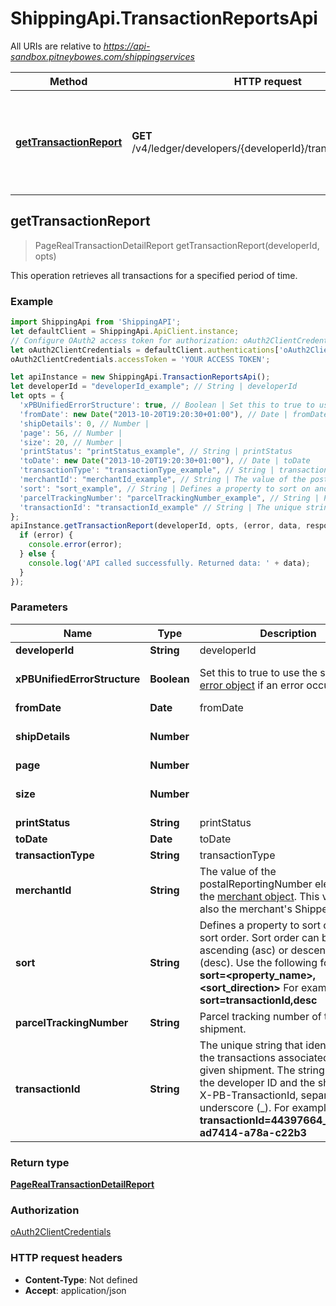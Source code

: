 # ShippingApi.TransactionReportsApi

All URIs are relative to *https://api-sandbox.pitneybowes.com/shippingservices*

Method | HTTP request | Description
------------- | ------------- | -------------
[**getTransactionReport**](TransactionReportsApi.md#getTransactionReport) | **GET** /v4/ledger/developers/{developerId}/transactions/reports | This operation retrieves all transactions for a specified period of time.



## getTransactionReport

> PageRealTransactionDetailReport getTransactionReport(developerId, opts)

This operation retrieves all transactions for a specified period of time.

### Example

```javascript
import ShippingApi from 'ShippingAPI';
let defaultClient = ShippingApi.ApiClient.instance;
// Configure OAuth2 access token for authorization: oAuth2ClientCredentials
let oAuth2ClientCredentials = defaultClient.authentications['oAuth2ClientCredentials'];
oAuth2ClientCredentials.accessToken = 'YOUR ACCESS TOKEN';

let apiInstance = new ShippingApi.TransactionReportsApi();
let developerId = "developerId_example"; // String | developerId
let opts = {
  'xPBUnifiedErrorStructure': true, // Boolean | Set this to true to use the standard [error object](https://shipping.pitneybowes.com/reference/error-object.html#standard-error-object) if an error occurs.
  'fromDate': new Date("2013-10-20T19:20:30+01:00"), // Date | fromDate
  'shipDetails': 0, // Number | 
  'page': 56, // Number | 
  'size': 20, // Number | 
  'printStatus': "printStatus_example", // String | printStatus
  'toDate': new Date("2013-10-20T19:20:30+01:00"), // Date | toDate
  'transactionType': "transactionType_example", // String | transactionType
  'merchantId': "merchantId_example", // String | The value of the postalReportingNumber element in the [merchant object](https://shipping.pitneybowes.com/reference/resource-objects.html). This value is also the merchant's Shipper ID.
  'sort': "sort_example", // String | Defines a property to sort on and the sort order. Sort order can be ascending (asc) or descending (desc). Use the following form-  * **sort=<property_name>,<sort_direction>** For example- **sort=transactionId,desc** 
  'parcelTrackingNumber': "parcelTrackingNumber_example", // String | Parcel tracking number of the shipment.
  'transactionId': "transactionId_example" // String | The unique string that identifies all the transactions associated with a given shipment. The string comprises the developer ID and the shipment's X-PB-TransactionId, separated by an underscore (_). For example-  * **transactionId=44397664_ad5aa07-ad7414-a78a-c22b3**
};
apiInstance.getTransactionReport(developerId, opts, (error, data, response) => {
  if (error) {
    console.error(error);
  } else {
    console.log('API called successfully. Returned data: ' + data);
  }
});
```

### Parameters


Name | Type | Description  | Notes
------------- | ------------- | ------------- | -------------
 **developerId** | **String**| developerId | 
 **xPBUnifiedErrorStructure** | **Boolean**| Set this to true to use the standard [error object](https://shipping.pitneybowes.com/reference/error-object.html#standard-error-object) if an error occurs. | [optional] [default to true]
 **fromDate** | **Date**| fromDate | [optional] 
 **shipDetails** | **Number**|  | [optional] [default to 0]
 **page** | **Number**|  | [optional] 
 **size** | **Number**|  | [optional] [default to 20]
 **printStatus** | **String**| printStatus | [optional] 
 **toDate** | **Date**| toDate | [optional] 
 **transactionType** | **String**| transactionType | [optional] 
 **merchantId** | **String**| The value of the postalReportingNumber element in the [merchant object](https://shipping.pitneybowes.com/reference/resource-objects.html). This value is also the merchant&#39;s Shipper ID. | [optional] 
 **sort** | **String**| Defines a property to sort on and the sort order. Sort order can be ascending (asc) or descending (desc). Use the following form-  * **sort&#x3D;&lt;property_name&gt;,&lt;sort_direction&gt;** For example- **sort&#x3D;transactionId,desc**  | [optional] 
 **parcelTrackingNumber** | **String**| Parcel tracking number of the shipment. | [optional] 
 **transactionId** | **String**| The unique string that identifies all the transactions associated with a given shipment. The string comprises the developer ID and the shipment&#39;s X-PB-TransactionId, separated by an underscore (_). For example-  * **transactionId&#x3D;44397664_ad5aa07-ad7414-a78a-c22b3** | [optional] 

### Return type

[**PageRealTransactionDetailReport**](PageRealTransactionDetailReport.md)

### Authorization

[oAuth2ClientCredentials](../README.md#oAuth2ClientCredentials)

### HTTP request headers

- **Content-Type**: Not defined
- **Accept**: application/json

